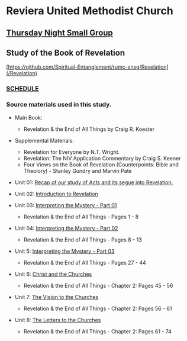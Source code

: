 # Reviera United Methodist Church
## [Thursday Night Small Group](https://github.com/Spiritual-Entanglement/rumc-snsg/)

## Study of the Book of Revelation
[https://github.com/Spiritual-Entanglement/rumc-snsg/Revelation](/Revelation)

### [SCHEDULE](/00-Schedule.md)

### Source materials used in this study.

- Main Book:
  - Revelation & the End of All Things by Craig R. Koester
- Supplemental Materials:
  - Revelation for Everyone by N.T. Wright.
  - Revelation: The NIV Application Commentary by Craig S. Keener
  - Four Views on the Book of Revelation (Counterpoints: Bible and Theolory) - Stanley Gundry and Marvin Pate

- Unit 01: [Recap of our study of Acts and its segue into Revelation.](/Revelation/01-ActsRecap-Seque2Revelation.md)
- Unit 02: [Introduction to Revelation](/Revelation/02-Rev-Introduction.md)
- Unit 03: [Interpreting the Mystery - Part 01](/Revelation/03-InterpretingTheMystery-Part01.md)
  - Revelation & the End of All Things - Pages 1 - 8
- Unit 04: [Interpreting the Mystery - Part 02](/Revelation/04-InterpretingTheMystery-Part02.md)
  - Revelation & the End of All Things - Pages 8 - 13
- Unit 5: [Interpreting the Mystery - Part 03](/Revelation/05-InterpretingTheMystery-Part03.md)
  - Revelation & the End of All Things - Pages 27 - 44
- Unit 6: [Christ and the Churches](/Revelation/06-ChristAndTheChurches.md)
  - Revelation & the End of All Things - Chapter 2: Pages 45 - 56
- Unit 7: [The Vision to the Churches](/Revelation/07-TheVisionToTheChurches.md)
  - Revelation & the End of All Things - Chapter 2: Pages 56 - 61
- Unit 8: [The Letters to the Churches](/Revelation/08-TheChurches.md)
  - Revelation & the End of All Things - Chapter 2: Pages 61 - 74

